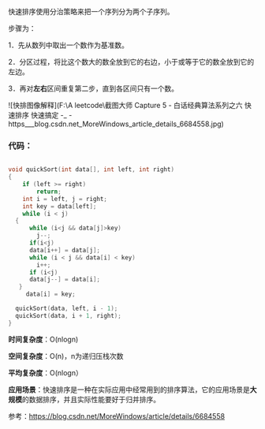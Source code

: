 快速排序使用分治策略来把一个序列分为两个子序列。

步骤为：

1．先从数列中取出一个数作为基准数。

2．分区过程，将比这个数大的数全放到它的右边，小于或等于它的数全放到它的左边。

3．再对**左右**区间重复第二步，直到各区间只有一个数。

![快排图像解释](F:\A leetcode\截图大师 Capture 5 - 白话经典算法系列之六 快速排序 快速搞定 -_ - https___blog.csdn.net_MoreWindows_article_details_6684558.jpg)

### **代码：**

```c++

void quickSort(int data[], int left, int right)
{
	if (left >= right)
		return;
    int i = left, j = right;
    int key = data[left];
    while (i < j)
  {
	  while (i<j && data[j]>key)
		j--;
	  if(i<j)
	  data[i++] = data[j];
	  while (i < j && data[i] < key)
		i++;
	  if (i<j)
	  data[j--] = data[i];
   }
	 data[i] = key;

  quickSort(data, left, i - 1);
  quickSort(data, i + 1, right);
}
```

**时间复杂度**：O(nlogn)

**空间复杂度**：O(n)，n为递归压栈次数

**平均复杂度**：O(nlogn）

**应用场景**：快速排序是一种在实际应用中经常用到的排序算法，它的应用场景是**大规模**的数据排序，并且实际性能要好于归并排序。



参考：https://blog.csdn.net/MoreWindows/article/details/6684558

​         
